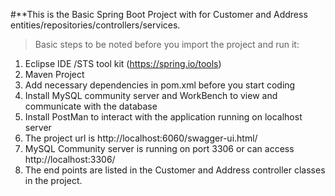 
#**This is the Basic Spring Boot Project with for Customer and Address entities/repositories/controllers/services.
>Basic steps to be noted before you import the project and run it:
1) Eclipse IDE /STS tool kit (https://spring.io/tools)
2) Maven Project 
3) Add necessary dependencies in pom.xml before you start coding
4) Install MySQL community server and WorkBench to view and communicate with the database
5) Install PostMan to interact with the application running on localhost server
6) The project url is http://localhost:6060/swagger-ui.html/
7) MySQL Community server is running on port 3306 or can access http://localhost:3306/
8) The end points are listed in the Customer and Address controller classes in the project. 




